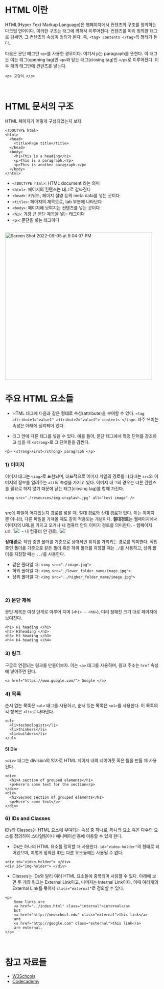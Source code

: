 # HTML 이란


HTML(Hyper Text Markup Language)은 웹페이지에서 컨텐츠의 구조를 정의하는 마크업 언어이다. 이러한 구조는 태그에 의해서 이루어진다. 컨텐츠를 미리 정의한 태그로 감싸면, 그 컨텐츠의 속성이 정의가 된다. 즉, `<tag> contents </tag>`의 형태가 된다.


다음은 문단 태그인 `<p>`를 사용한 경우이다. 여기서 p는 paragraph를 뜻한다. 이 태그는 여는 태그(opening tag)인 `<p>`와 닫는 태그(closing tag)인 `</p>`로 이루어진다. 이 두 개의 태그안에 컨텐츠를 넣는다. 

```
<p> 고양이 </p>
```

<br/>

# HTML 문서의 구조

HTML 페이지가 어떻게 구성되었는지 보자.

```
<!DOCTYPE html>
<html>
  <head>
    <title>Page title</title>
  </head>
  <body>
    <h1>This is a heading</h1>
    <p>This is a paragraph.</p>
    <p>This is another paragraph.</p>
  </body>
</html>
```

- `<!DOCTYPE html>`: HTML document 라는 의미
- `<html>`: 페이지의 컨텐츠는 <html> 태그로 감싸진다
- `<head>`: 키워드, 페이지 설명 등의 meta data를 넣는 곳이다
- `<title>`: 페이지의 제목으로, tab 부분에 나타난다
- `<body>`: 페이지에 보여지는 컨텐츠를 넣는 곳이다
- `<h1>`: 가장 큰 문단 제목을 넣는 태그이다
- `<p>`: 문단을 넣는 태그이다

<br/>
<img width="480" alt="Screen Shot 2022-09-05 at 9 04 07 PM" src="https://user-images.githubusercontent.com/2341775/188446826-82374f05-27a8-4a83-b862-3adb6213a826.png">

  
  
<br/>

# 주요 HTML 요소들

- HTML 태그에 다음과 같은 형태로 속성(attribute)을 부여할 수 있다. `<tag attribute1="value1" attribute2="value2"> contents </tag>`. 자주 쓰이는 속성은 아래에 정리되어 있다. 
  
- 태그 안에 다른 태그를 넣을 수 있다. 예를 들어, 문단 태그에서 특정 단어를 강조하고 싶을 때 `<strong>`로 그 단어들을 감싼다. 
```
<p> <strong>First</strong> paragraph </p>
```
  

### 1) 이미지
이미지 태그는 `<img>`로 표현되며, 대표적으로 이미지 파일의 경로를 나타내는 `src`와 이미지의 정보를 알려주는 `alt`의 속성을 가지고 있다. 이미지 태그의 경우는 다른 컨텐츠를 필요로 하지 않기 때문에 닫는 태그(closing tag)를 함께 가진다. 
  
```
<img src="./resources/img-unsplash.jpg" alt="test image" />
```

<br/>
src에 파일이 어디있는지 경로를 넣을 때, 절대 경로와 상대 경로가 있다. 이는 이미지 뿐 아니라, 다른 파일을 가져올 때도 같이 적용되는 개념이다. <strong>절대경로</strong>는 웹페이지에서 이미지의 URL을 가지고 오거나 내 컴퓨터 안의 이미지 경로를 의미한다.
- 웹페이지 url: `<img src="http;//www......../image.jpg">` 
- 내 컴퓨터 안 경로: `<img src="C:\user\...\image.jpg">`

<br/>
  
<strong>상대경로</strong>: 작업 중인 폴더를 기준으로 상대적인 위치를 가리키는 경로를 의미한다. 작업 중인 폴더를 기준으로 같은 폴더 혹은 하위 폴더를 지칭할 때는 `./`를 사용하고, 상위 폴더를 지칭할 때는 `../`를 사용한다.
- 같은 폴더일 때: `<img src="./image.jpg">`
- 하위 폴더일 때: `<img src="./lower_folder_name/image.jpg">`
- 상위 폴더일 때: `<img src="../higher_folder_name/image.jpg">`

  
<br/>
  
### 2) 문단 제목
문단 제목은 여섯 단계로 이루어 지며 (`<h1> - <h6>`), 미리 정해진 크기 대로 페이지에 보여진다.
```
<h1> H1 heading </h1>
<h2> H2heading </h2>
<h3> H3 heading </h3>
<h4> H4 heading </h4>
```
  
### 3) 링크
구글로 연결되는 링크를 만들어보자. 이는 `<a>` 태그를 사용하며, 링크 주소는 `href` 속성에 넣어주면 된다.
```
<a href="https://www.google.com/"> Google </a>
```

### 4) 목록 
순서 없는 목록은 `<ul>` 태그를 사용하고, 순서 있는 목록은 `<ol>`를 사용한다. 이 목록의 각 항복은 `<li>`로 나타낸다.

```
<ul>
  <li>technologists</li>
  <li>thinkers</li>
  <li>builders</li>
</ul>
```

#### 5) Div 
`<div>` 태그는 division의 약자로 HTML 페이지 내의 레이아웃 혹은 틀을 만들 때 사용된다.

```
<div>
  <h1>A section of grouped elements</h1>
  <p>Here’s some text for the section</p>
</div>
<div>
  <h1>Second section of grouped elements</h1>
  <p>Here’s some text</p>
</div>
```

### 6) IDs and Classes
IDs와 Classes는 HTML 요소에 부여되는 속성 중 하나로, 하나의 요소 혹은 다수의 요소를 정의하여 스타일링이나 애니메이션 등에 이용할 수 있게 한다. 
  
- IDs는 하나의 HTML 요소를 정의할 때 사용한다. `id="video-holder"`의 형태로 되어있으며, 이렇게 정의된 ID는 다른 요소들에는 사용될 수 없다.
```
<div id="video-holder"> </div>
<div id="img-holder"> </div>
```
  
- Classes는 IDs와 달리 여러 HTML 요소들에 중복되어 사용할 수 있다. 아래에 보면 두 개의 링크는 External Link이고, 나머지는 Internal Link이다. 이때 여러개의 External Link를 묶어서 `class="external"`로 정의할 수 있다.
```
<p>
    Some links are
    <a href="../index.html" class="internal">internal</a>
    but
    <a href="http://newschool.edu" class="external">this link</a>
    and
    <a href="http://google.com" class="external">this link</a>
    are external.
</p>
```
  
  
<br/>

# 참고 자료들
- [W3Schools](https://www.w3schools.com/html/html_intro.asp)
- [Codecademy](https://www.codecademy.com/learn/learn-html/modules/learn-html-elements)
